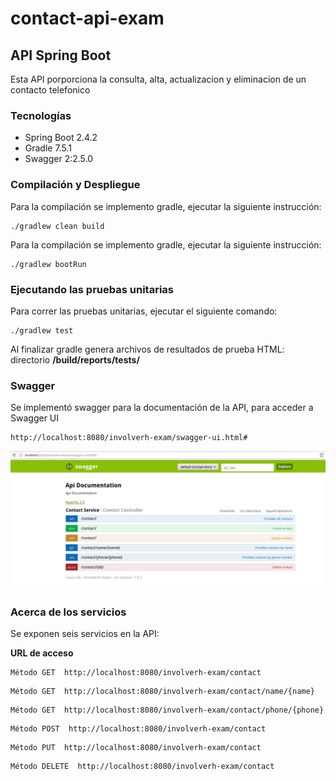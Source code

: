 # contact-api-exam
## API Spring Boot 


Esta API porporciona la consulta, alta, actualizacion y eliminacion de un contacto telefonico

### Tecnologías

* Spring Boot 2.4.2
* Gradle 7.5.1
* Swagger 2:2.5.0

### Compilación y Despliegue

Para la compilación se implemento gradle, ejecutar la siguiente instrucción:

```
./gradlew clean build
```

Para la compilación se implemento gradle, ejecutar la siguiente instrucción:

```
./gradlew bootRun
```

### Ejecutando las pruebas unitarias

Para correr las pruebas unitarias, ejecutar el siguiente comando:

```
./gradlew test
```
Al finalizar gradle genera archivos de resultados de prueba HTML: directorio **/build/reports/tests/**

### Swagger

Se implementó swagger para la documentación de la API, para acceder a  Swagger UI

```
http://localhost:8080/involverh-exam/swagger-ui.html#
```
<img src="api.png" width="800"  weight="600">

### Acerca de los servicios

Se exponen seis servicios en la API:

**URL de acceso**

```
Método GET  http://localhost:8080/involverh-exam/contact
```

```
Método GET  http://localhost:8080/involverh-exam/contact/name/{name}
```

```
Método GET  http://localhost:8080/involverh-exam/contact/phone/{phone}
```

```
Método POST  http://localhost:8080/involverh-exam/contact
```

```
Método PUT  http://localhost:8080/involverh-exam/contact
```

```
Método DELETE  http://localhost:8080/involverh-exam/contact
```